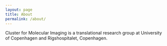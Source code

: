 ```yaml
---
layout: page
title: About
permalink: /about/
---
```


Cluster for Molecular Imaging is a translational research group at University of Copenhagen and Rigshospitalet, Copenhagen.
